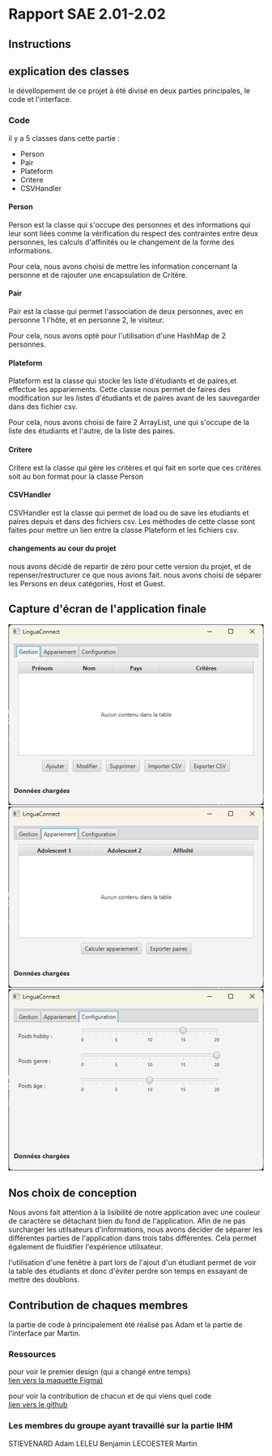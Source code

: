 # Rapport SAE 2.01-2.02

## Instructions

## explication des classes

le dévellopement de ce projet à été divisé en deux parties principales, le code et l'interface.

### Code

il y a 5 classes dans cette partie :

- Person
- Pair
- Plateform
- Critere
- CSVHandler

#### Person

Person est la classe qui s'occupe des personnes et des informations qui leur sont liées comme la vérification du respect des contraintes entre deux personnes, les calculs d'affinités ou le changement de la forme des informations.

Pour cela, nous avons choisi de mettre les information concernant la personne et de rajouter une encapsulation de Critère.

#### Pair

Pair est la classe qui permet l'association de deux personnes, avec en personne 1 l'hôte, et en personne 2, le visiteur.

Pour cela, nous avons opté pour l'utilisation d'une HashMap de 2 personnes.

#### Plateform

Plateform est la classe qui stocke les liste d'étudiants et de paires,et effectue les appariements. Cette classe nous permet de faires des modification sur les listes d'étudiants et de paires avant de les sauvegarder dans des fichier csv. 

Pour cela, nous avons choisi de faire 2 ArrayList, une qui s'occupe de la liste des étudiants et l'autre, de la liste des paires.

#### Critere

Critere est la classe qui gère les critères et qui fait en sorte que ces critères soit au bon format pour la classe Person

#### CSVHandler

CSVHandler est la classe qui permet de load ou de save les etudiants et paires depuis et dans des fichiers csv. Les méthodes de cette classe sont faites pour mettre un lien entre la classe Plateform et les fichiers csv.

#### changements au cour du projet

nous avons décidé de repartir de zéro pour cette version du projet, et de repenser/restructurer ce que nous avions fait. nous avons choisi de séparer les Persons en deux catégories, Host et Guest. 

## Capture d'écran de l'application finale

![gestion des étudiants](/img/gestion.png)
![gestion des étudiants](/img/appariement.png)
![gestion des étudiants](/img/configuration.png)

## Nos choix de conception

Nous avons fait attention à la lisibilité de notre application avec une couleur de caractère se détachant bien du fond de l'application.
Afin de ne pas surcharger les utilsateurs d'informations, nous avons décider de séparer les différentes parties de l'application dans trois tabs différentes. Cela permet également de fluidifier l'expérience utilisateur.

l'utilisation d'une fenêtre à part lors de l'ajout d'un étudiant permet de voir la table des étudiants et donc d'éviter perdre son temps en essayant de mettre des doublons.

## Contribution de chaques membres

la partie de code à principalement été réalisé pas Adam et la partie de l'interface par Martin.

### Ressources

pour voir le premier design (qui a changé entre temps)  
[lien vers la maquette Figma)](https://www.figma.com/design/ZTCl0GuIiNFMQy3enEJdM5/Prototype_Application_SeaDev?node-id=0-1&p=f&t=96MRWDUvw573MIHx-0#-1)   

pour voir la contribution de chacun et de qui viens quel code  
[lien vers le github](https://github.com/potatovitch/dev-clean)  

### Les membres du groupe ayant travaillé sur la partie IHM

STIEVENARD Adam
LELEU Benjamin
LECOESTER Martin
